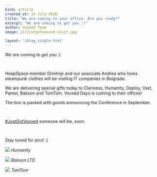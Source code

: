 ```yaml
---
kind: article
created_at: 14 July 2016
title: "We are coming to your office. Are you ready?"
excerpt: "We are coming to get you :)"
author: Voxxed Team
image: 11/justgotvoxxed-visit.jpg

layout: '/blog_single.html'
---
```


_We are coming to get you :)_

<br />

HeapSpace member Dimitrije and our associate Andrea who loves steampunk clothes will be visiting IT companies in Belgrade.

We are delivering special gifts today to Clariness, Humanity, Deploy, Vast, Pamet, Bakson and TomTom. Voxxed Days is coming to their offices!

The box is packed with goods announcing the Conference in September.

<br />

[\#JustGotVoxxed]() someone will be, soon.

<br />

Stay tuned for pics! :)

![](../11/humanity.jpg)
_Humanity_

![](../11/bakson_ltd.jpg)
_Bakson LTD_

![](../11/tomtom.JPG)
_TomTom_